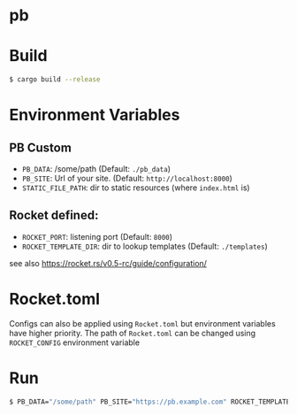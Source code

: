 # pb

# Build

```bash
$ cargo build --release
```

# Environment Variables

## PB Custom

- `PB_DATA`: /some/path (Default: `./pb_data`)
- `PB_SITE`: Url of your site. (Default: `http://localhost:8000`)
- `STATIC_FILE_PATH`: dir to static resources (where `index.html` is)

## Rocket defined:

- `ROCKET_PORT`: listening port (Default: `8000`)
- `ROCKET_TEMPLATE_DIR`: dir to lookup templates (Default: `./templates`)

see also https://rocket.rs/v0.5-rc/guide/configuration/

# Rocket.toml

Configs can also be applied using `Rocket.toml` but environment variables have higher priority.
The path of `Rocket.toml` can be changed using `ROCKET_CONFIG` environment variable

# Run

```bash
$ PB_DATA="/some/path" PB_SITE="https://pb.example.com" ROCKET_TEMPLATE_DIR=./templates STATIC_FILE_PATH="./static" ./pb
```

